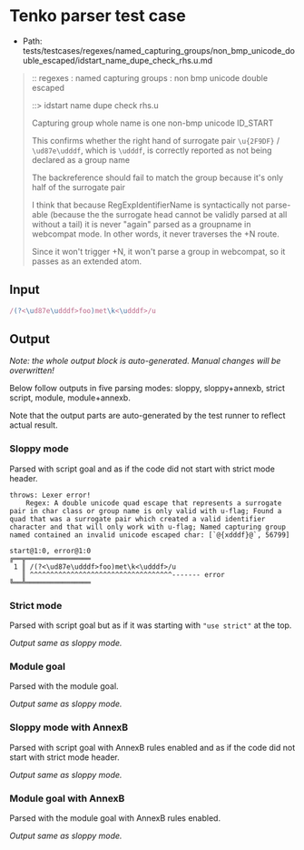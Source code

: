 # Tenko parser test case

- Path: tests/testcases/regexes/named_capturing_groups/non_bmp_unicode_double_escaped/idstart_name_dupe_check_rhs.u.md

> :: regexes : named capturing groups : non bmp unicode double escaped
>
> ::> idstart name dupe check rhs.u
>
> Capturing group whole name is one non-bmp unicode ID_START
>
> This confirms whether the right hand of surrogate pair `\u{2F9DF}` / `\ud87e\udddf`, which is `\udddf`, is correctly reported as not being declared as a group name
>
> The backreference should fail to match the group because it's only half of the surrogate pair
>
> I think that because RegExpIdentifierName is syntactically not parse-able (because the the surrogate head cannot be validly parsed at all without a tail) it is never "again" parsed as a groupname in webcompat mode. In other words, it never traverses the +N route.
>
> Since it won't trigger +N, it won't parse a group in webcompat, so it passes as an extended atom.

## Input

`````js
/(?<\ud87e\udddf>foo)met\k<\udddf>/u
`````

## Output

_Note: the whole output block is auto-generated. Manual changes will be overwritten!_

Below follow outputs in five parsing modes: sloppy, sloppy+annexb, strict script, module, module+annexb.

Note that the output parts are auto-generated by the test runner to reflect actual result.

### Sloppy mode

Parsed with script goal and as if the code did not start with strict mode header.

`````
throws: Lexer error!
    Regex: A double unicode quad escape that represents a surrogate pair in char class or group name is only valid with u-flag; Found a quad that was a surrogate pair which created a valid identifier character and that will only work with u-flag; Named capturing group named contained an invalid unicode escaped char: [`@{xdddf}@`, 56799]

start@1:0, error@1:0
╔══╦════════════════
 1 ║ /(?<\ud87e\udddf>foo)met\k<\udddf>/u
   ║ ^^^^^^^^^^^^^^^^^^^^^^^^^^^^^^^^^^^------- error
╚══╩════════════════

`````

### Strict mode

Parsed with script goal but as if it was starting with `"use strict"` at the top.

_Output same as sloppy mode._

### Module goal

Parsed with the module goal.

_Output same as sloppy mode._

### Sloppy mode with AnnexB

Parsed with script goal with AnnexB rules enabled and as if the code did not start with strict mode header.

_Output same as sloppy mode._

### Module goal with AnnexB

Parsed with the module goal with AnnexB rules enabled.

_Output same as sloppy mode._
